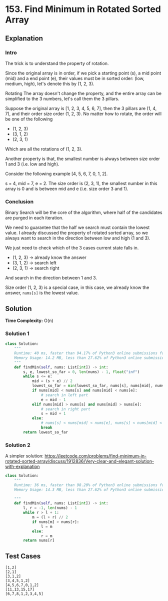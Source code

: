 # 153. Find Minimum in Rotated Sorted Array

## Explanation

### Intro

The trick is to understand the property of rotation.

Since the original array is in order, if we pick a starting point (s), a mid point (mid) and a end point (e),
their values must be in sorted order: (low, medium, high), let's denote this by (1, 2, 3).

Rotating The array doesn't change the property, and the entire array can be simplified to the 3 numbers, let's call them the 3 pillars.

Suppose the original array is [1, 2, 3, 4, 5, 6, 7], then the 3 pillars are (1, 4, 7), and their order size order (1, 2, 3). No matter how to rotate, the order will be one of the following

- (1, 2, 3)
- (3, 1, 2)
- (2, 3, 1)

Which are all the rotations of (1, 2, 3).

Another property is that, the smallest number is always between size order 1 and 3 (i.e. low and high).

Consider the following example [4, 5, 6, 7, 0, 1, 2].

s = 4, mid = 7, e = 2. The size order is (2, 3, 1), the smallest number in this array is 0 and is between mid and e (i.e. size order 3 and 1).

### Conclusion

Binary Search will be the core of the algorithm, where half of the candidates are purged in each iteration.

We need to guarantee that the half we search must contain the lowest value. I already discussed the property of rotated sorted array, so we always want to search in the direction between low and high (1 and 3).

We just need to check which of the 3 cases current state falls in.

- (1, 2, 3) -> already know the answer
- (3, 1, 2) -> search left
- (2, 3, 1) -> search right

And search in the direction between 1 and 3.

Size order (1, 2, 3) is a special case, in this case, we already know the answer, `nums[s]` is the lowest value.

## Solution

**Time Complexity:** O(n)

### Solution 1

```python
class Solution:
    """
    Runtime: 40 ms, faster than 94.17% of Python3 online submissions for Find Minimum in Rotated Sorted Array.
    Memory Usage: 14.2 MB, less than 27.62% of Python3 online submissions for Find Minimum in Rotated Sorted Array.
    """
    def findMin(self, nums: List[int]) -> int:
        s, e, lowest_so_far = 0, len(nums) - 1, float("inf")
        while s <= e:
            mid = (s + e) // 2
            lowest_so_far = min(lowest_so_far, nums[s], nums[mid], nums[e])
            if nums[mid] < nums[s] and nums[mid] < nums[e]:
                # search in left part
                e = mid - 1
            elif nums[mid] > nums[s] and nums[mid] > nums[e]:
                # search in right part
                s = mid + 1
            else:
                # nums[s] < nums[mid] < nums[e], nums[s] < nums[mid] < nums[e], nums[s] is the lowest and is already taken into account by lowest_so_far
                break
        return lowest_so_far
```

### Solution 2

A simpler solution: https://leetcode.com/problems/find-minimum-in-rotated-sorted-array/discuss/1912836/Very-clear-and-elegant-solution-with-explanation

```python
class Solution:
    """
    Runtime: 36 ms, faster than 98.20% of Python3 online submissions for Find Minimum in Rotated Sorted Array.
    Memory Usage: 14.3 MB, less than 27.62% of Python3 online submissions for Find Minimum in Rotated Sorted Array.

    """
    def findMin(self, nums: List[int]) -> int:
        l, r = -1, len(nums) - 1
        while r > l + 1:
            m = (l + r) // 2
            if nums[m] > nums[r]:
                l = m
            else:
                r = m
        return nums[r]
```

## Test Cases

```
[1,2]
[2,1]
[3,1,2]
[3,4,5,1,2]
[4,5,6,7,0,1,2]
[11,13,15,17]
[6,7,8,1,2,3,4,5]
```
